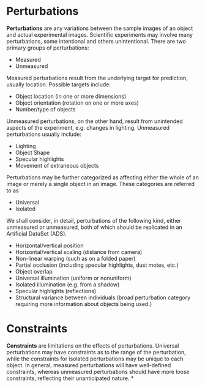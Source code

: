 # Perturbations

**Perturbations** are any variations between the sample images of an object and
actual experimental images. Scientific experiments may involve many
perturbations, some intentional and others unintentional. There are two primary
groups of perturbations:
* Measured
* Unmeasured

Measured perturbations result from the underlying target for prediction, usually
location. Possible targets include:
* Object location (in one or more dimensions)
* Object orientation (rotation on one or more axes)
* Number/type of objects

Unmeasured perturbations, on the other hand, result from unintended aspects of
the experiment, e.g. changes in lighting. Unmeasured perturbations usually
include:
* Lighting
* Object Shape
* Specular highlights
* Movement of extraneous objects

Perturbations may be further categorized as affecting either the whole of an
image or merely a single object in an image. These categories are referred to as
* Universal
* Isolated

We shall consider, in detail, perturbations of the following kind, either
unmeasured or unmeasured, both of which should be replicated in an Artificial
DataSet (ADS).
* Horizontal/vertical position
* Horizontal/vertical scaling (distance from camera)
* Non-linear warping (such as on a folded paper)
* Partial occlusion (including specular highlights, dust motes, etc.)
* Object overlap
* Universal illumination (uniform or nonuniform)
* Isolated illumination (e.g. from a shadow)
* Specular highlights (reflections)
* Structural variance between individuals (broad perturbation category requiring
  more information about objects being used.)

# Constraints

**Constraints** are limitations on the effects of perturbations. Universal
perturbations may have constraints as to the range of the perturbation, while
the constraints for isolated perturbations may be unique to each object. In
general, measured perturbations will have well-defined constraints, whereas
unmeasured perturbations should have more loose constraints, reflecting their
unanticipated nature.
* 

